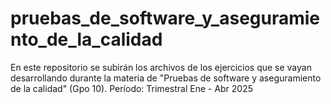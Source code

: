 # pruebas_de_software_y_aseguramiento_de_la_calidad
En este repositorio se subirán los archivos de los ejercicios que se vayan desarrollando durante la materia de "Pruebas de software y aseguramiento de la calidad" (Gpo 10). Período: Trimestral Ene - Abr 2025
